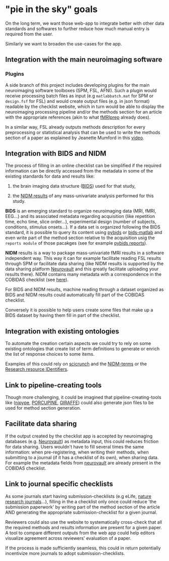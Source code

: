 # "pie in the sky" goals

On the long term, we want those web-app to integrate better with other data
standards and softwares to further reduce how much manual entry is required from
the user.

Similarly we want to broaden the use-cases for the app.

## Integration with the main neuroimaging software

### Plugins

A side branch of this project includes developing plugins for the main
neuroimaging software toolboxes (SPM, FSL, AFNI). Such a plugin would receive
processing batch files as input (e.g `matlabbatch.mat` for SPM or `design.fsf`
for FSL) and would create output files (e.g. in json format) readable by the
checklist website, which in turn would be able to display the neuroimaging
processing pipeline and/or the methods section for an article with the
appropriate references (akin to what
[fMRIprep](https://fmriprep.readthedocs.io/en/stable/citing.html) already does).

In a similar way, FSL already outputs methods description for every
preprocessing or statistical analysis that can be used to write the methods
section of a paper as explained by Jeanette Mumford in this
[video](https://www.youtube.com/watch?v=1SOIUVnTglM).

## Integration with BIDS and NIDM

The process of filling in an online checklist can be simplified if the required
information can be directly accessed from the metadata in some of the existing
standards for data and results like:

1.  the brain imaging data structure ([BIDS](http://bids.neuroimaging.io/)) used
   for that study,

1.  the [NIDM results](http://nidm.nidash.org/specs/nidm-results_130.html) of any
   mass-univariate analysis performed for this study.

**BIDS** is an emerging standard to organize neuroimaging data (MRI, fMRI,
EEG...) and its associated metadata regarding acquisition (like repetition time,
echo time, slice order...), experimental design (number of subjects, conditions,
stimulus onsets...). If a data set is organized following the BIDS standard, it
is possible to query its content using
[pybids](https://github.com/bids-standard/pybids) or
[bids-matlab](https://github.com/bids-standard/bids-matlab) and even write part
of the method section relative to the acquisition usig the `reports module` of
those pacakges (see for example
[pybids reports](https://github.com/bids-standard/pybids/tree/master/bids/reports)).

**NIDM** results is a way to package mass-univariate fMRI results in a software
independent way. This way it can for example facilitate reading FSL results
through SPM or facilitate data sharing (like NIDM results is supported by the
data sharing platform [Neurovault](https://neurovault.org/) and this greatly
facilitate uploading your results there). NIDM contains many metadata with a
correspondence in the COBIDAS checklist (see
[here](https://media.nature.com/original/nature-assets/sdata/2016/sdata2016102/extref/sdata2016102-s1.pdf)).

For BIDS and NIDM results, machine reading through a dataset organized as BIDS
and NIDM results could automatically fill part of the COBIDAS checklist.

Conversely it is possible to help users create some files that make up a BIDS
dataset by having them fill in part of the checklist.

## Integration with existing ontologies

To automate the creation certain aspects we could try to rely on some existing
ontologies that create list of term definitions to generate or enrich the list
of response choices to some items.

Examples of this could rely on
[scicrunch](https://scicrunch.org/scicrunch/interlex/dashboard) and the
[NIDM-terms](https://scicrunch.org/nidm-terms) or the
[Research resource IDentifiers](https://scicrunch.org/resources).

## Link to pipeline-creating tools

Though more challenging, it could be imagined that pipeline-creating-tools like
([nipype](https://nipype.readthedocs.io/en/latest/),
[PORCUPINE](https://journals.plos.org/ploscompbiol/article?id=10.1371/journal.pcbi.1006064),
[GIRAFFE](https://giraffe.tools/porcupine/TimVanMourik/GiraffePlayground/master))
could also generate json files to be used for method section generation.

## Facilitate data sharing

If the output created by the checklist app is accepted by neuroimaging databases
(e.g. [Neurovault](https://neurovault.org/)) as metadata input, this could
reduces friction for data sharing. Users wouldn't have to fill several times the
same information: when pre-registering, when writing their methods, when
submitting to a journal (if it has a checklist of its own), when sharing data.
For example the metadata fields from
[neurovault](https://github.com/NeuroVault/NeuroVault/blob/master/scripts/metadata_neurovault.csv)
are already present in the COBIDAS checklist.

## Link to journal specific checklists

As some journals start having submission-checklists (e.g eLife,
[nature research journals](https://www.nature.com/nature-research/editorial-policies/reporting-standards)...),
filling in the a checklist only once could reduce 'the submission paperwork' by
writing part of the method section of the article AND generating the appropriate
submission-checklist for a given journal.

Reviewers could also use the website to systematically cross-check that all the
required methods and results information are present for a given paper. A tool
to compare different outputs from the web app could help editors visualize
agreement across reviewers' evaluation of a paper.

If the process is made sufficiently seamless, this could in return potentially
incentivize more journals to adopt submission-checklists.
